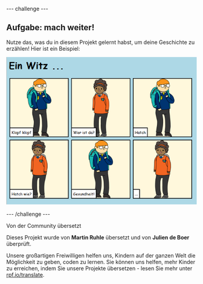 --- challenge ---

## Aufgabe: mach weiter!

Nutze das, was du in diesem Projekt gelernt habst, um deine Geschichte zu erzählen! Hier ist ein Beispiel:

![screenshot](images/story-final.png)

--- /challenge ---


Von der Community übersetzt

Dieses Projekt wurde von **Martin Ruhle** übersetzt und von **Julien de Boer** überprüft.

Unsere großartigen Freiwilligen helfen uns, Kindern auf der ganzen Welt die Möglichkeit zu geben, coden zu lernen. Sie können uns helfen, mehr Kinder zu erreichen, indem Sie unsere Projekte übersetzen - lesen Sie mehr unter [rpf.io/translate](https://rpf.io/translate).